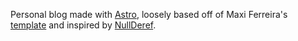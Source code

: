 Personal blog made with [Astro](https://astro.build), loosely based off of Maxi Ferreira's [template](https://github.com/Charca/astro-blog-template) and inspired by [NullDeref](https://nullderef.com).
